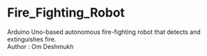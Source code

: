 # Fire_Fighting_Robot
Arduino Uno-based autonomous fire-fighting robot that detects and extinguishes fire.
<br>
Author : Om Deshmukh


